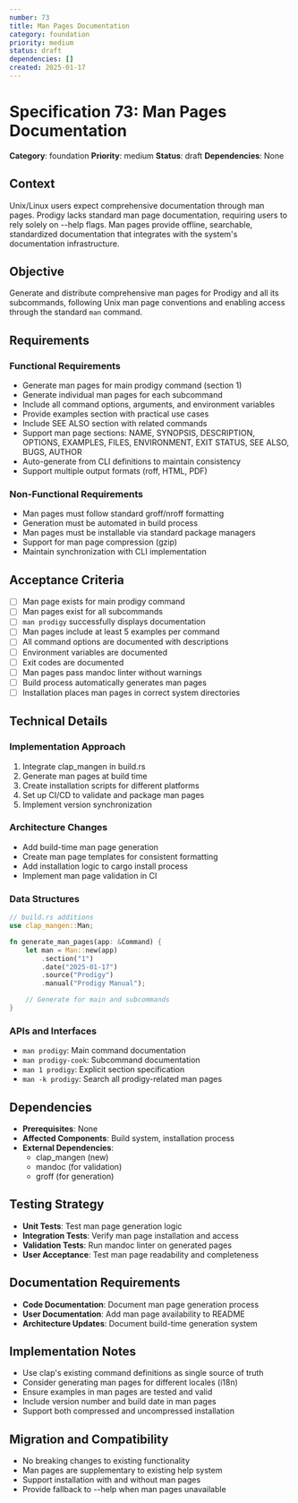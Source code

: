 ```yaml
---
number: 73
title: Man Pages Documentation
category: foundation
priority: medium
status: draft
dependencies: []
created: 2025-01-17
---
```


# Specification 73: Man Pages Documentation

**Category**: foundation
**Priority**: medium
**Status**: draft
**Dependencies**: None

## Context

Unix/Linux users expect comprehensive documentation through man pages. Prodigy lacks standard man page documentation, requiring users to rely solely on --help flags. Man pages provide offline, searchable, standardized documentation that integrates with the system's documentation infrastructure.

## Objective

Generate and distribute comprehensive man pages for Prodigy and all its subcommands, following Unix man page conventions and enabling access through the standard `man` command.

## Requirements

### Functional Requirements
- Generate man pages for main prodigy command (section 1)
- Generate individual man pages for each subcommand
- Include all command options, arguments, and environment variables
- Provide examples section with practical use cases
- Include SEE ALSO section with related commands
- Support man page sections: NAME, SYNOPSIS, DESCRIPTION, OPTIONS, EXAMPLES, FILES, ENVIRONMENT, EXIT STATUS, SEE ALSO, BUGS, AUTHOR
- Auto-generate from CLI definitions to maintain consistency
- Support multiple output formats (roff, HTML, PDF)

### Non-Functional Requirements
- Man pages must follow standard groff/nroff formatting
- Generation must be automated in build process
- Man pages must be installable via standard package managers
- Support for man page compression (gzip)
- Maintain synchronization with CLI implementation

## Acceptance Criteria

- [ ] Man page exists for main prodigy command
- [ ] Man pages exist for all subcommands
- [ ] `man prodigy` successfully displays documentation
- [ ] Man pages include at least 5 examples per command
- [ ] All command options are documented with descriptions
- [ ] Environment variables are documented
- [ ] Exit codes are documented
- [ ] Man pages pass mandoc linter without warnings
- [ ] Build process automatically generates man pages
- [ ] Installation places man pages in correct system directories

## Technical Details

### Implementation Approach
1. Integrate clap_mangen in build.rs
2. Generate man pages at build time
3. Create installation scripts for different platforms
4. Set up CI/CD to validate and package man pages
5. Implement version synchronization

### Architecture Changes
- Add build-time man page generation
- Create man page templates for consistent formatting
- Add installation logic to cargo install process
- Implement man page validation in CI

### Data Structures
```rust
// build.rs additions
use clap_mangen::Man;

fn generate_man_pages(app: &Command) {
    let man = Man::new(app)
        .section("1")
        .date("2025-01-17")
        .source("Prodigy")
        .manual("Prodigy Manual");

    // Generate for main and subcommands
}
```

### APIs and Interfaces
- `man prodigy`: Main command documentation
- `man prodigy-cook`: Subcommand documentation
- `man 1 prodigy`: Explicit section specification
- `man -k prodigy`: Search all prodigy-related man pages

## Dependencies

- **Prerequisites**: None
- **Affected Components**: Build system, installation process
- **External Dependencies**:
  - clap_mangen (new)
  - mandoc (for validation)
  - groff (for generation)

## Testing Strategy

- **Unit Tests**: Test man page generation logic
- **Integration Tests**: Verify man page installation and access
- **Validation Tests**: Run mandoc linter on generated pages
- **User Acceptance**: Test man page readability and completeness

## Documentation Requirements

- **Code Documentation**: Document man page generation process
- **User Documentation**: Add man page availability to README
- **Architecture Updates**: Document build-time generation system

## Implementation Notes

- Use clap's existing command definitions as single source of truth
- Consider generating man pages for different locales (i18n)
- Ensure examples in man pages are tested and valid
- Include version number and build date in man pages
- Support both compressed and uncompressed installation

## Migration and Compatibility

- No breaking changes to existing functionality
- Man pages are supplementary to existing help system
- Support installation with and without man pages
- Provide fallback to --help when man pages unavailable